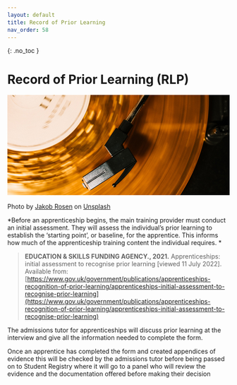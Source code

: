 ```yaml
---
layout: default
title: Record of Prior Learning
nav_order: 58
---
```


{: .no_toc }

# Record of Prior Learning (RLP)

![record](images/jakob-rosen-KA1WM_yQGF8-unsplash.jpg)

Photo by <a href="https://unsplash.com/@jakobnoahrosen?utm_source=unsplash&utm_medium=referral&utm_content=creditCopyText">Jakob Rosen</a> on <a href="https://unsplash.com/s/photos/record?utm_source=unsplash&utm_medium=referral&utm_content=creditCopyText">Unsplash</a>
  

*Before an apprenticeship begins, the main training provider must conduct an initial assessment. They will assess the individual’s prior learning to establish the ‘starting point’, or baseline, for the apprentice. This informs how much of the apprenticeship training content the individual requires. *

> **EDUCATION & SKILLS FUNDING AGENCY., 2021.** Apprenticeships: initial assessment to recognise prior learning [viewed 11 July 2022]. Available from:[https://www.gov.uk/government/publications/apprenticeships-recognition-of-prior-learning/apprenticeships-initial-assessment-to-recognise-prior-learning](https://www.gov.uk/government/publications/apprenticeships-recognition-of-prior-learning/apprenticeships-initial-assessment-to-recognise-prior-learning)
 
The admissions tutor for apprenticeships will discuss prior learning at the interview and give all the information needed to complete the form.

Once an apprentice has completed the form and created appendices of evidence this will be checked by the admissions tutor before being passed on to Student Registry where it will go to a panel who will review the evidence and the documentation offered before making their decision
